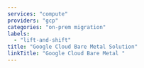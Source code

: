 ```yaml
---
services: "compute"
providers: "gcp"
categories: "on-prem migration"
labels:
  - "lift-and-shift"
title: "Google Cloud Bare Metal Solution"
linkTitle: "Google Cloud Bare Metal "
---
```

